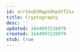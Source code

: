 ```yaml
---
id: errS4uDVMqpS9hp5tT2sx
title: Cryptography
desc: ''
updated: 1644097226979
created: 1644097226979
stub: true
---
```


